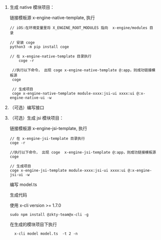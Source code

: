 1. 生成 native 模块项目：

    链接模板源 x-engine-native-template,  执行

    ```
    // iOS:在环境变量里将 X_ENGINE_ROOT_MODULES 指向  x-engine/modules 目录
    
    // 安装 coge
    python3 -m pip install coge
    
    // 在 x-engine-native-template 目录执行
        coge -r
    ```

    
        
        //执行以下命令， 出现 coge x-engine-native-template @:app，则成功链接模板源
        coge
        
        // 生成项目
        coge x-engine-native-template module-xxxx:jsi-ui xxxx:ui @:x-engine-native-ui -w
        

2. （可选）编写接口


3. （可选）生成 jsi 模块项目：

    链接模板源 x-engine-jsi-template,  执行

    ```
    // 在 x-engine-jsi-template 目录执行
    coge -r
    
    //执行以下命令， 出现 coge  x-engine-jsi-template @:app，则成功链接模板源
    coge
    
    // 生成项目
    coge x-engine-jsi-template module-xxxx:jsi-ui xxxx:ui @:x-engine-jsi-ui -w
    ```

      

    编写 model.ts 

    生成代码

    使用 x-cli version >= 1.7.0

    ```
    sudo npm install @zkty-team@x-cli -g
    ```

    在生成的模块项目下执行

    ```
      x-cli model model.ts  -t 2 -n 
    ```

 
